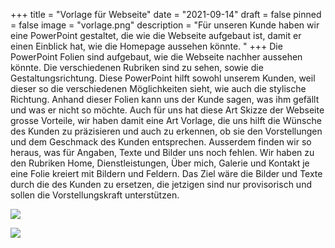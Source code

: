 +++
title = "Vorlage für Webseite"
date = "2021-09-14"
draft = false
pinned = false
image = "vorlage.png"
description = "Für unseren Kunde haben wir eine PowerPoint gestaltet, die wie die Webseite aufgebaut ist, damit er einen Einblick hat, wie die Homepage aussehen könnte. "
+++
Die PowerPoint Folien sind aufgebaut, wie die Webseite nachher aussehen könnte. Die verschiedenen Rubriken sind zu sehen, sowie die Gestaltungsrichtung. Diese PowerPoint hilft sowohl unserem Kunden, weil dieser so die verschiedenen Möglichkeiten sieht, wie auch die stylische Richtung. Anhand dieser Folien kann uns der Kunde sagen, was ihm gefällt und was er nicht so möchte. Auch für uns hat diese Art Skizze der Webseite grosse Vorteile, wir haben damit eine Art Vorlage, die uns hilft die Wünsche des Kunden zu präzisieren und auch zu erkennen, ob sie den Vorstellungen und dem Geschmack des Kunden entsprechen. Ausserdem finden wir so heraus, was für Angaben, Texte und Bilder uns noch fehlen. Wir haben zu den Rubriken Home, Dienstleistungen, Über mich, Galerie und Kontakt je eine Folie kreiert mit Bildern und Feldern. Das Ziel wäre die Bilder und Texte durch die des Kunden zu ersetzen, die jetzigen sind nur provisorisch und sollen die Vorstellungskraft unterstützen. 

![](vorlage.png)

![](spalte.png)